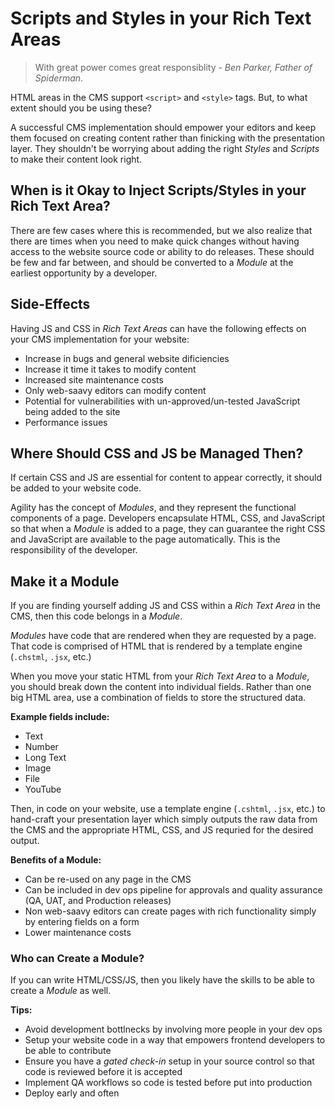 # Scripts and Styles in your Rich Text Areas

>With great power comes great responsiblity - *Ben Parker, Father of Spiderman*. 

HTML areas in the CMS support `<script>` and `<style>` tags. But, to what extent should you be using these?

A successful CMS implementation should empower your editors and keep them focused on creating content rather than finicking with the presentation layer. They shouldn't be worrying about adding the right *Styles* and *Scripts* to make their content look right.

## When is it Okay to Inject Scripts/Styles in your Rich Text Area?
There are few cases where this is recommended, but we also realize that there are times when you need to make quick changes without having access to the website source code or ability to do releases. These should be few and far between, and should be converted to a *Module* at the earliest opportunity by a developer.


## Side-Effects
Having JS and CSS in *Rich Text Areas* can have the following effects on your CMS implementation for your website:
- Increase in bugs and general website dificiencies
- Increase it time it takes to modify content
- Increased site maintenance costs
- Only web-saavy editors can modify content
- Potential for vulnerabilities with un-approved/un-tested JavaScript being added to the site
- Performance issues


## Where Should CSS and JS be Managed Then?
If certain CSS and JS are essential for content to appear correctly, it should be added to your website code.

Agility has the concept of *Modules*, and they represent the functional components of a page. Developers encapsulate HTML, CSS, and JavaScript so that when a *Module* is added to a page, they can guarantee the right CSS and JavaScript are available to the page automatically. This is the responsibility of the developer.

## Make it a Module
If you are finding yourself adding JS and CSS within a *Rich Text Area* in the CMS, then this code belongs in a *Module*.

*Modules* have code that are rendered when they are requested by a page. That code is comprised of HTML that is rendered by a template engine (`.chstml`, `.jsx`, etc.)

When you move your static HTML from your *Rich Text Area* to a *Module*, you should break down the content into individual fields. Rather than one big HTML area, use a combination of fields to store the structured data.

**Example fields include:**
- Text
- Number
- Long Text
- Image
- File
- YouTube

Then, in code on your website, use a template engine (`.cshtml`, `.jsx`, etc.) to hand-craft your presentation layer which simply outputs the raw data from the CMS and the appropriate HTML, CSS, and JS requried for the desired output.

**Benefits of a Module:**
- Can be re-used on any page in the CMS
- Can be included in dev ops pipeline for approvals and quality assurance (QA, UAT, and Production releases)
- Non web-saavy editors can create pages with rich functionality simply by entering fields on a form
- Lower maintenance costs

### Who can Create a Module?
If you can write HTML/CSS/JS, then you likely have the skills to be able to create a *Module* as well.

**Tips:**
- Avoid development bottlnecks by involving more people in your dev ops
- Setup your website code in a way that empowers frontend developers to be able to contribute
- Ensure you have a *gated check-in* setup in your source control so that code is reviewed before it is accepted
- Implement QA workflows so code is tested before put into production
- Deploy early and often






